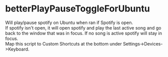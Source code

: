 # betterPlayPauseToggleForUbuntu

Will play/pause spotify on Ubuntu when ran if Spotify is open.<br> 
If spotify isn't open, it will open spotify and play the last active song and go back to the window that was in focus. If no song is active spotify will stay in focus. <br> Map this script to Custom Shortcuts  at the bottom under Settings->Devices->Keyboard.

